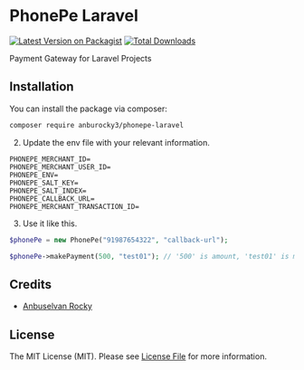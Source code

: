 # PhonePe Laravel

[![Latest Version on Packagist](https://img.shields.io/packagist/v/anburocky3/phonepe-laravel.svg?style=flat-square)](https://packagist.org/packages/anburocky3/phonepe-laravel)
[![Total Downloads](https://img.shields.io/packagist/dt/anburocky3/phonepe-laravel.svg?style=flat-square)](https://packagist.org/packages/anburocky3/phonepe-laravel)

Payment Gateway for Laravel Projects

## Installation

You can install the package via composer:

```bash
composer require anburocky3/phonepe-laravel
```
2. Update the env file with your relevant information.

```env
PHONEPE_MERCHANT_ID=
PHONEPE_MERCHANT_USER_ID=
PHONEPE_ENV=
PHONEPE_SALT_KEY=
PHONEPE_SALT_INDEX=
PHONEPE_CALLBACK_URL=
PHONEPE_MERCHANT_TRANSACTION_ID=
```

3. Use it like this.

```php
$phonePe = new PhonePe("91987654322", "callback-url");

$phonePe->makePayment(500, "test01"); // '500' is amount, 'test01' is merchantId
```

## Credits

- [Anbuselvan Rocky](https://github.com/anburocky3)

## License

The MIT License (MIT). Please see [License File](LICENSE) for more information.
